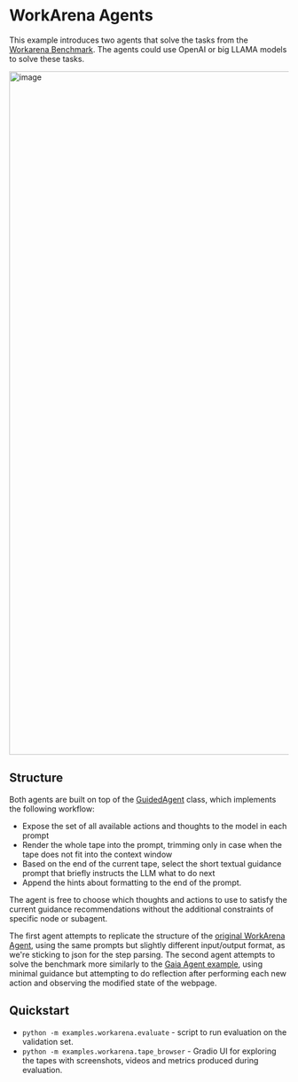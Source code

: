 
# WorkArena Agents
This example introduces two agents that solve the tasks from the [Workarena Benchmark](https://github.com/ServiceNow/WorkArena).
The agents could use OpenAI or big LLAMA models to solve these tasks.

<img width="1233" alt="image" src="https://github.com/user-attachments/assets/9e4bc7e5-5547-41cb-aa5f-374c72669da2">

## Structure
Both agents are built on top of the [GuidedAgent](../../tapeagents/guided_agent.py) class, which implements the following workflow:
- Expose the set of all available actions and thoughts to the model in each prompt
- Render the whole tape into the prompt, trimming only in case when the tape does not fit into the context window
- Based on the end of the current tape, select the short textual guidance prompt that briefly instructs the LLM what to do next
- Append the hints about formatting to the end of the prompt.

The agent is free to choose which thoughts and actions to use to satisfy the current guidance recommendations without the additional constraints of specific node or subagent.

The first agent attempts to replicate the structure of the [original WorkArena Agent](https://github.com/ServiceNow/AgentLab/tree/main/src/agentlab/agents), using the same prompts but slightly different input/output format, as we're sticking to json for the step parsing.
The second agent attempts to solve the benchmark more similarly to the [Gaia Agent example](../gaia_agent), using minimal guidance but attempting to do reflection after performing each new action and observing the modified state of the webpage.

## Quickstart
- `python -m examples.workarena.evaluate` - script to run evaluation on the validation set.
- `python -m examples.workarena.tape_browser` - Gradio UI for exploring the tapes with screenshots, videos and metrics produced during evaluation.

